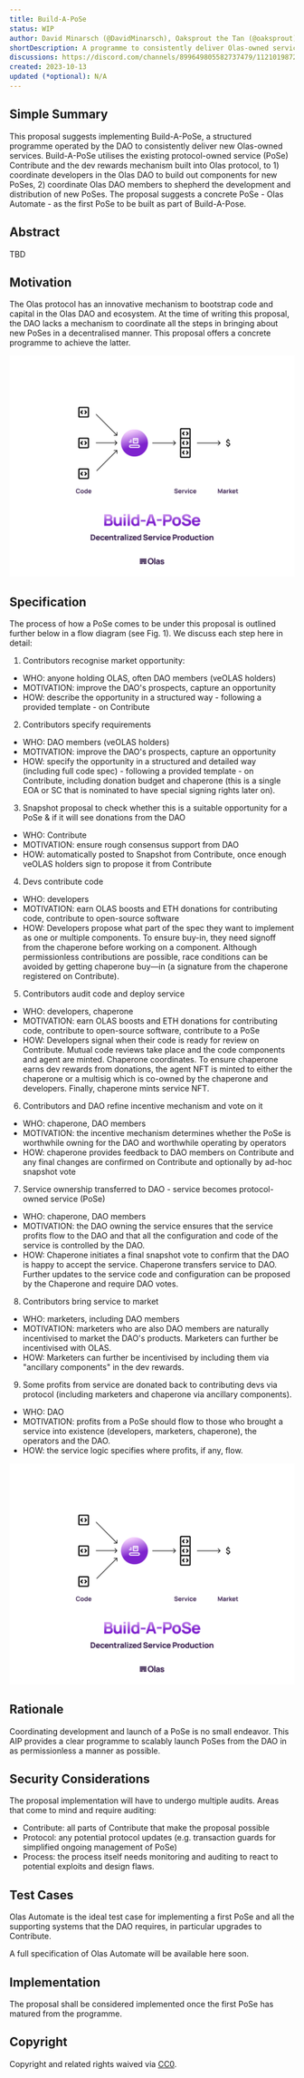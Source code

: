 ```yaml
---
title: Build-A-PoSe
status: WIP
author: David Minarsch (@DavidMinarsch), Oaksprout the Tan (@oaksprout)
shortDescription: A programme to consistently deliver Olas-owned services 
discussions: https://discord.com/channels/899649805582737479/1121019872839729152
created: 2023-10-13
updated (*optional): N/A
---
```


## Simple Summary

This proposal suggests implementing Build-A-PoSe, a structured programme operated by the DAO to consistently deliver new Olas-owned services. Build-A-PoSe utilises the existing protocol-owned service (PoSe) Contribute and the dev rewards mechanism built into Olas protocol, to 1) coordinate developers in the Olas DAO to build out components for new PoSes, 2) coordinate Olas DAO members to shepherd the development and distribution of new PoSes. The proposal suggests a concrete PoSe - Olas Automate - as the first PoSe to be built as part of Build-A-Pose.

## Abstract

TBD

## Motivation

The Olas protocol has an innovative mechanism to bootstrap code and capital in the Olas DAO and ecosystem. At the time of writing this proposal, the DAO lacks a mechanism to coordinate all the steps in bringing about new PoSes in a decentralised manner. This proposal offers a concrete programme to achieve the latter.

![Build-A-PoSe](../imgs/Build-A-PoSe.png?raw=true "Build-A-PoSe")

## Specification

The process of how a PoSe comes to be under this proposal is outlined further below in a flow diagram (see Fig. 1). We discuss each step here in detail:

1) Contributors recognise market opportunity:
- WHO: anyone holding OLAS, often DAO members (veOLAS holders)
- MOTIVATION: improve the DAO's prospects, capture an opportunity
- HOW: describe the opportunity in a structured way - following a provided template - on Contribute

2) Contributors specify requirements
- WHO: DAO members (veOLAS holders)
- MOTIVATION: improve the DAO's prospects, capture an opportunity
- HOW: specify the opportunity in a structured and detailed way (including full code spec) - following a provided template - on Contribute, including donation budget and chaperone (this is a single EOA or SC that is nominated to have special signing rights later on).

3) Snapshot proposal to check whether this is a suitable opportunity for a PoSe & if it will see donations from the DAO
- WHO: Contribute
- MOTIVATION: ensure rough consensus support from DAO
- HOW: automatically posted to Snapshot from Contribute, once enough veOLAS holders sign to propose it from Contribute

4) Devs contribute code
- WHO: developers
- MOTIVATION: earn OLAS boosts and ETH donations for contributing code, contribute to open-source software
- HOW: Developers propose what part of the spec they want to implement as one or multiple components. To ensure buy-in, they need signoff from the chaperone before working on a component. Although permissionless contributions are possible, race conditions can be avoided by getting chaperone buy—in (a signature from the chaperone registered on Contribute).

5) Contributors audit code and deploy service
- WHO: developers, chaperone
- MOTIVATION: earn OLAS boosts and ETH donations for contributing code, contribute to open-source software, contribute to a PoSe
- HOW: Developers signal when their code is ready for review on Contribute. Mutual code reviews take place and the code components and agent are minted. Chaperone coordinates. To ensure chaperone earns dev rewards from donations, the agent NFT is minted to either the chaperone or a multisig which is co-owned by the chaperone and developers. Finally, chaperone mints service NFT.

6) Contributors and DAO refine incentive mechanism and vote on it
- WHO: chaperone, DAO members
- MOTIVATION: the incentive mechanism determines whether the PoSe is worthwhile owning for the DAO and worthwhile operating by operators
- HOW: chaperone provides feedback to DAO members on Contribute and any final changes are confirmed on Contribute and optionally by ad-hoc snapshot vote 

7) Service ownership transferred to DAO - service becomes protocol-owned service (PoSe)
- WHO: chaperone, DAO members
- MOTIVATION: the DAO owning the service ensures that the service profits flow to the DAO and that all the configuration and code of the service is controlled by the DAO.
- HOW: Chaperone initiates a final snapshot vote to confirm that the DAO is happy to accept the service. Chaperone transfers service to DAO. Further updates to the service code and configuration can be proposed by the Chaperone and require DAO votes.

8) Contributors bring service to market
- WHO: marketers, including DAO members
- MOTIVATION: marketers who are also DAO members are naturally incentivised to market the DAO's products. Marketers can further be incentivised with OLAS.
- HOW: Marketers can further be incentivised by including them via "ancillary components" in the dev rewards.

9) Some profits from service are donated back to contributing devs via protocol (including marketers and chaperone via ancillary components).
- WHO: DAO
- MOTIVATION: profits from a PoSe should flow to those who brought a service into  existence (developers, marketers, chaperone), the operators and the DAO.
- HOW: the service logic specifies where profits, if any, flow.

![Fig. 1: Process of how a PoSe comes into existence.](../imgs/Build-A-PoSe.png?raw=true "Fig. 1: Process of how a PoSe comes into existence.")

## Rationale

Coordinating development and launch of a PoSe is no small endeavor. This AIP provides a clear programme to scalably launch PoSes from the DAO in as permissionless a manner as possible.

## Security Considerations

The proposal implementation will have to undergo multiple audits. Areas that come to mind and require auditing:
- Contribute: all parts of Contribute that make the proposal possible
- Protocol: any potential protocol updates (e.g. transaction guards for simplified ongoing management of PoSe)
- Process: the process itself needs monitoring and auditing to react to potential exploits and design flaws.

## Test Cases

Olas Automate is the ideal test case for implementing a first PoSe and all the supporting systems that the DAO requires, in particular upgrades to Contribute.

A full specification of Olas Automate will be available here soon.

## Implementation

The proposal shall be considered implemented once the first PoSe has matured from the programme.

## Copyright

Copyright and related rights waived via [CC0](https://creativecommons.org/publicdomain/zero/1.0/).
